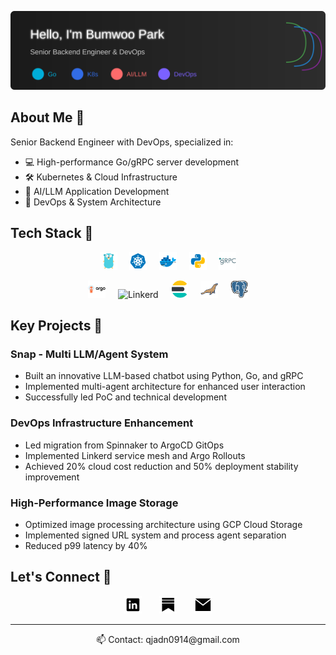 
<p align="center">
    <img src="./assets/header.svg" alt="Senior Backend Engineer specializing in Go, DevOps, and AI/LLM applications. Passionate about high-performance systems and cloud infrastructure." />
</p>

## About Me 🚀

Senior Backend Engineer with DevOps, specialized in:
- 💻 High-performance Go/gRPC server development
- 🛠 Kubernetes & Cloud Infrastructure
- 🤖 AI/LLM Application Development
- 🔄 DevOps & System Architecture

## Tech Stack 💪

<p align="center">
    <img height="28" src="./assets/golang.svg" alt="Golang">
    &nbsp;
    &nbsp;
    <img height="28" src="./assets/kubernetes.svg" alt="Kubernetes">
    &nbsp;
    &nbsp;
    <img height="28" src="./assets/docker.svg" alt="Docker">
    &nbsp;
    &nbsp;
    <img height="28" src="./assets/python.svg" alt="Python">
    &nbsp;
    &nbsp;
    <img height="28" src="./assets/grpc.svg" alt="gRPC">
</p>

<p align="center">
    <img height="28" src="./assets/argocd.svg" alt="ArgoCD">
    &nbsp;
    &nbsp;
    <img height="28" src="./assets/linkerd.svg" alt="Linkerd">
    &nbsp;
    &nbsp;
    <img height="28" src="./assets/elasticsearch.svg" alt="Elasticsearch">
    &nbsp;
    &nbsp;
    <img height="28" src="./assets/mariadb.svg" alt="MariaDB">
    &nbsp;
    &nbsp;
    <img height="28" src="./assets/postgresql.svg" alt="PostgreSQL">
</p>

## Key Projects 🌟

### Snap - Multi LLM/Agent System
- Built an innovative LLM-based chatbot using Python, Go, and gRPC
- Implemented multi-agent architecture for enhanced user interaction
- Successfully led PoC and technical development

### DevOps Infrastructure Enhancement
- Led migration from Spinnaker to ArgoCD GitOps
- Implemented Linkerd service mesh and Argo Rollouts
- Achieved 20% cloud cost reduction and 50% deployment stability improvement

### High-Performance Image Storage
- Optimized image processing architecture using GCP Cloud Storage
- Implemented signed URL system and process agent separation
- Reduced p99 latency by 40%


## Let's Connect 🤝

<p align="center">
    <a href="https://www.linkedin.com/in/bumwoo-park-ab80a2128" target="_blank"><img height="28" src="./assets/linkedin.svg" alt="LinkedIn"></a>
    &nbsp;
    &nbsp;
    &nbsp;
    <a href="https://gobenpark.substack.com/"><img height="28" src="./assets/substack.svg" alt="GitHub"></a>
    &nbsp;
    &nbsp;
    &nbsp;
    <a href="mailto:qjadn0914@gmail.com"><img height="28" src="./assets/mail.svg" alt="Email"></a>
</p>

---

<p align="center">📫 Contact: qjadn0914@gmail.com</p>
